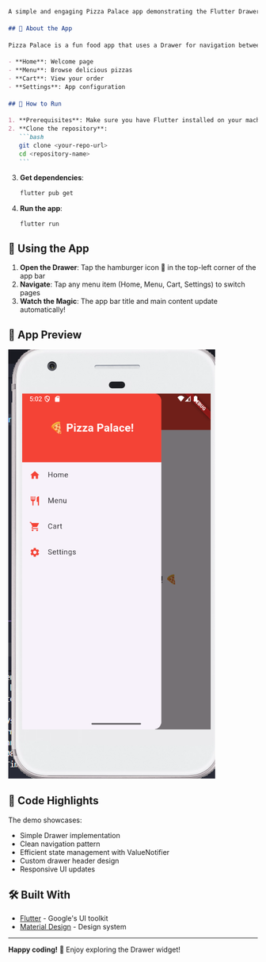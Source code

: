 ````markdown
A simple and engaging Pizza Palace app demonstrating the Flutter Drawer widget for navigation. This demo shows how to create a sliding menu with dynamic content updates.

## 🍕 About the App

Pizza Palace is a fun food app that uses a Drawer for navigation between different sections:

- **Home**: Welcome page
- **Menu**: Browse delicious pizzas
- **Cart**: View your order
- **Settings**: App configuration

## 🚀 How to Run

1. **Prerequisites**: Make sure you have Flutter installed on your machine
2. **Clone the repository**:
   ```bash
   git clone <your-repo-url>
   cd <repository-name>
   ```
````

3. **Get dependencies**:
   ```bash
   flutter pub get
   ```
4. **Run the app**:
   ```bash
   flutter run
   ```

## 🎯 Using the App

1. **Open the Drawer**: Tap the hamburger icon 🍔 in the top-left corner of the app bar
2. **Navigate**: Tap any menu item (Home, Menu, Cart, Settings) to switch pages
3. **Watch the Magic**: The app bar title and main content update automatically!

## 📱 App Preview

![Pizza Palace App Screenshot](abb.png)

## 📝 Code Highlights

The demo showcases:

- Simple Drawer implementation
- Clean navigation pattern
- Efficient state management with ValueNotifier
- Custom drawer header design
- Responsive UI updates

## 🛠️ Built With

- [Flutter](https://flutter.dev) - Google's UI toolkit
- [Material Design](https://material.io) - Design system

---

**Happy coding!** 🚀 Enjoy exploring the Drawer widget!
